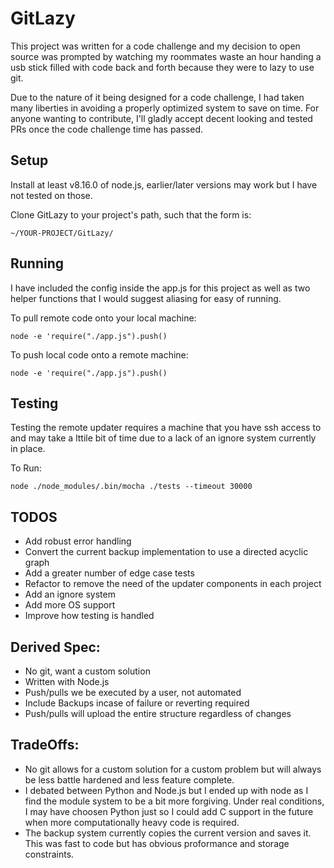 # GitLazy

This project was written for a code challenge and my decision to open source was
prompted by watching my roommates waste an hour handing a usb stick filled with
code back and forth because they were to lazy to use git.

Due to the nature of it being designed for a code challenge, I had taken many
liberties in avoiding a properly optimized system to save on time. For anyone
wanting to contribute, I'll gladly accept decent looking and tested PRs once
the code challenge time has passed.

## Setup
Install at least v8.16.0 of node.js, earlier/later versions may work but
I have not tested on those.

Clone GitLazy to your project's path, such that the form is:

`~/YOUR-PROJECT/GitLazy/`

## Running
I have included the config inside the app.js for this project as well as two
helper functions that I would suggest aliasing for easy of running.

To pull remote code onto your local machine:

`node -e 'require("./app.js").push()`

To push local code onto a remote machine:

`node -e 'require("./app.js").push()`


## Testing
Testing the remote updater requires a machine that you have ssh access to and may
take a lttile bit of time due to a lack of an ignore system currently in place.

To Run:

`node ./node_modules/.bin/mocha ./tests --timeout 30000`


## TODOS
* Add robust error handling
* Convert the current backup implementation to use a directed acyclic graph
* Add a greater number of edge case tests
* Refactor to remove the need of the updater components in each project
* Add an ignore system
* Add more OS support
* Improve how testing is handled

## Derived Spec:
* No git, want a custom solution
* Written with Node.js
* Push/pulls we be executed by a user, not automated
* Include Backups incase of failure or reverting required
* Push/pulls will upload the entire structure regardless of changes

## TradeOffs:
* No git allows for a custom solution for a custom problem but will always be
less battle hardened and less feature complete.
* I debated between Python and Node.js but I ended up with node as I find the
module system to be a bit more forgiving. Under real conditions, I may have
choosen Python just so I could add C support in the future when more
computationally heavy code is required.
* The backup system currently copies the current version and saves it. This
was fast to code but has obvious proformance and storage constraints.
